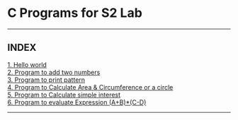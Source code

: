 # C Programs for S2 Lab
---
## INDEX 
[1. Hello world](/helloworld.c)\
[2. Program to add two numbers](/sum.c)\
[3. Program to print pattern]()\
[4. Program to Calculate Area & Circumference or a circle ]()\
[5. Program to Calculate simple interest]()\
[6. Program to evaluate Expression (A+B)*(C-D)]()

---

